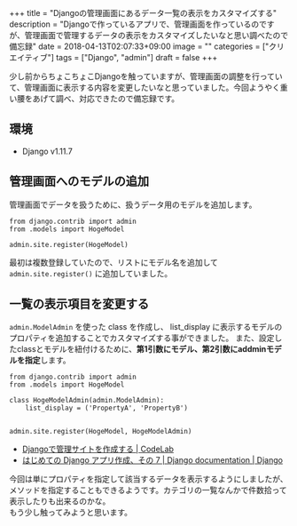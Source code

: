 +++
title = "Djangoの管理画面にあるデータ一覧の表示をカスタマイズする"
description = "Djangoで作っているアプリで、管理画面を作っているのですが、管理画面で管理するデータの表示をカスタマイズしたいなと思い調べたので備忘録"
date = 2018-04-13T02:07:33+09:00
image = ""
categories = ["クリエイティブ"]
tags = ["Django", "admin"]
draft = false
+++

少し前からちょこちょこDjangoを触っていますが、管理画面の調整を行っていて、管理画面に表示する内容を変更したいなと思っていました。今回ようやく重い腰をあげて調べ、対応できたので備忘録です。

## 環境
- Django v1.11.7


## 管理画面へのモデルの追加
管理画面でデータを扱うために、扱うデータ用のモデルを追加します。

```
from django.contrib import admin
from .models import HogeModel

admin.site.register(HogeModel)
```

最初は複数登録していたので、リストにモデル名を追加して ``admin.site.register()`` に追加していました。

## 一覧の表示項目を変更する
``admin.ModelAdmin`` を使った class を作成し、 list_display に表示するモデルのプロパティを追加することでカスタマイズする事ができました。
また、設定したclassとモデルを紐付けるために、**第1引数にモデル、第2引数にaddminモデルを指定**します。

```
from django.contrib import admin
from .models import HogeModel

class HogeModelAdmin(admin.ModelAdmin):
    list_display = ('PropertyA', 'PropertyB')


admin.site.register(HogeModel, HogeModelAdmin)
```

- [Djangoで管理サイトを作成する | CodeLab](https://codelab.website/django-admin/)
- [はじめての Django アプリ作成、その 7 | Django documentation | Django](https://docs.djangoproject.com/ja/1.10/intro/tutorial07/)

今回は単にプロパティを指定して該当するデータを表示するようにしましたが、メソッドを指定することもできるようです。カテゴリの一覧なんかで件数拾って表示したりも出来るのかな。  
もう少し触ってみようと思います。